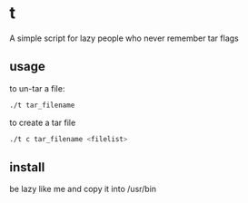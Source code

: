 t
======

A simple script for lazy people who never remember tar flags

usage
-------

to un-tar a file:

```bash
./t tar_filename
```

to create a tar file

```bash
./t c tar_filename <filelist>
```

install
---------

be lazy like me and copy it into /usr/bin
